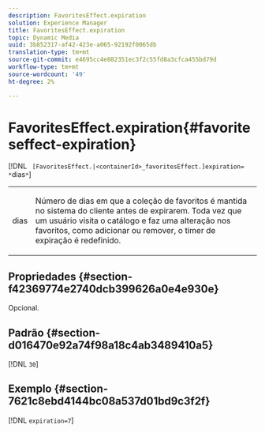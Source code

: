 ```yaml
---
description: FavoritesEffect.expiration
solution: Experience Manager
title: FavoritesEffect.expiration
topic: Dynamic Media
uuid: 3b852317-af42-423e-a065-92192f0065db
translation-type: tm+mt
source-git-commit: e4695cc4e882351ec3f2c55fd8a3cfca455bd79d
workflow-type: tm+mt
source-wordcount: '49'
ht-degree: 2%

---
```



# FavoritesEffect.expiration{#favoriteseffect-expiration}

[!DNL ` [FavoritesEffect.|<containerId>_favoritesEffect.]expiration= *`dias`*`]

<table id="table_2B109D2F91E64B5382B31921C3780FA5"> 
 <tbody> 
  <tr> 
   <td colname="col1"> <p><span class="codeph"><span class="varname"> dias</span></span> </p> </td> 
   <td colname="col2"> <p> Número de dias em que a coleção de favoritos é mantida no sistema do cliente antes de expirarem. Toda vez que um usuário visita o catálogo e faz uma alteração nos favoritos, como adicionar ou remover, o timer de expiração é redefinido. </p> </td> 
  </tr> 
 </tbody> 
</table>

## Propriedades {#section-f42369774e2740dcb399626a0e4e930e}

Opcional.

## Padrão {#section-d016470e92a74f98a18c4ab3489410a5}

[!DNL `30`]

## Exemplo {#section-7621c8ebd4144bc08a537d01bd9c3f2f}

[!DNL `expiration=7`]

